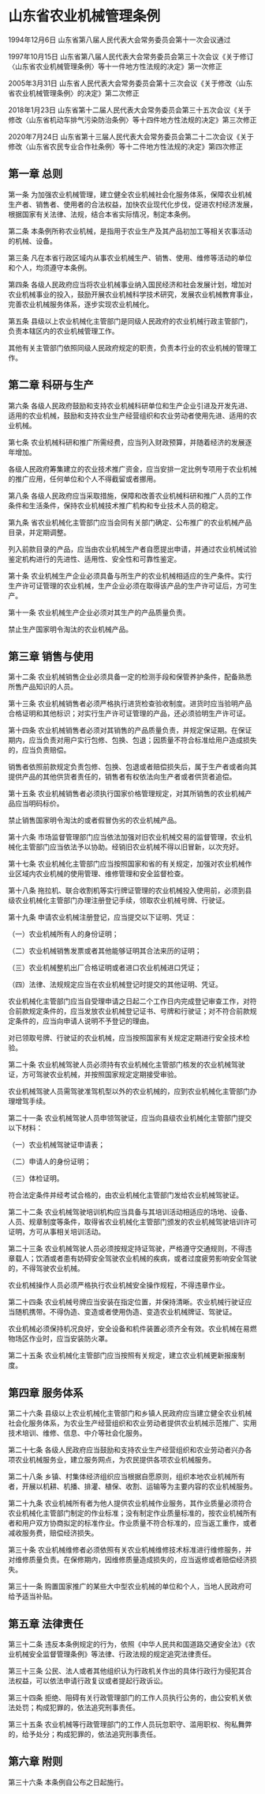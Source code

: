 # 山东省农业机械管理条例

1994年12月6日 山东省第八届人民代表大会常务委员会第十一次会议通过

1997年10月15日 山东省第八届人民代表大会常务委员会第三十次会议《关于修订〈山东省农业机械管理条例〉等十一件地方性法规的决定》第一次修正

2005年3月31日 山东省人民代表大会常务委员会第十三次会议《关于修改〈山东省农业机械管理条例〉的决定》第二次修正

2018年1月23日 山东省第十二届人民代表大会常务委员会第三十五次会议《关于修改〈山东省机动车排气污染防治条例〉等十四件地方性法规的决定》第三次修正

2020年7月24日 山东省第十三届人民代表大会常务委员会第二十二次会议《关于修改〈山东省农民专业合作社条例〉等十二件地方性法规的决定》第四次修正



## 第一章  总则

第一条 为加强农业机械管理，建立健全农业机械社会化服务体系，保障农业机械生产者、销售者、使用者的合法权益，加快农业现代化步伐，促进农村经济发展，根据国家有关法律、法规，结合本省实际情况，制定本条例。

第二条 本条例所称农业机械，是指用于农业生产及其产品初加工等相关农事活动的机械、设备。

第三条 凡在本省行政区域内从事农业机械生产、销售、使用、维修等活动的单位和个人，均须遵守本条例。

第四条 各级人民政府应当将农业机械事业纳入国民经济和社会发展计划，增加对农业机械事业的投入，鼓励开展农业机械科学技术研究，发展农业机械教育事业，完善农业机械服务体系，逐步实现农业机械化。

第五条 县级以上农业机械化主管部门是同级人民政府的农业机械行政主管部门，负责本辖区内的农业机械管理工作。

其他有关主管部门依照同级人民政府规定的职责，负责本行业的农业机械的管理工作。

## 第二章  科研与生产

第六条 各级人民政府鼓励和支持农业机械科研单位和生产企业引进及开发先进、适用的农业机械，鼓励和支持农业生产经营组织和农业劳动者使用先进、适用的农业机械。

第七条 农业机械科研和推广所需经费，应当列入财政预算，并随着经济的发展逐年增加。

各级人民政府筹集建立的农业技术推广资金，应当安排一定比例专项用于农业机械的推广应用，任何单位和个人不得截留或者挪用。

第八条 各级人民政府应当采取措施，保障和改善农业机械科研和推广人员的工作条件和生活条件，保持农业机械技术推广机构和专业技术人员的稳定。

第九条 省农业机械化主管部门应当会同有关部门确定、公布推广的农业机械产品目录，并定期调整。

列入前款目录的产品，应当由农业机械生产者自愿提出申请，并通过农业机械试验鉴定机构进行的先进性、适用性、安全性和可靠性鉴定。

第十条 农业机械生产企业必须具备与所生产的农业机械相适应的生产条件。实行生产许可证管理的农业机械，生产企业必须在取得该产品的生产许可证后，方可生产。

第十一条 农业机械生产企业必须对其生产的产品质量负责。

禁止生产国家明令淘汰的农业机械产品。

## 第三章  销售与使用

第十二条 农业机械销售企业必须具备一定的检测手段和保管养护条件，配备熟悉所售产品知识的人员。

第十三条 农业机械销售者必须严格执行进货检查验收制度。进货时应当验明产品合格证明和其他标识；对实行生产许可证管理的产品，还必须验明生产许可证。

第十四条 农业机械销售者必须对其销售的产品质量负责，并规定保证期。在保证期内，应当负责对用户实行包修、包换、包退；因质量不符合标准给用户造成损失的，应当负责赔偿。

销售者依照前款规定负责包修、包换、包退或者赔偿损失后，属于生产者或者向其提供产品的其他供货者责任的，销售者有权依法向生产者或者供货者追偿。

第十五条 农业机械销售者必须执行国家价格管理规定，对其所销售的农业机械产品应当明码标价。

禁止销售国家明令淘汰的或者假冒伪劣的农业机械产品。

第十六条 市场监督管理部门应当依法加强对旧农业机械交易的监督管理，农业机械化主管部门应当依法予以协助。经销旧农业机械不得以旧冒新，以次充好。

第十七条 农业机械化主管部门应当按照国家和省的有关规定，加强对农业机械作业区域内农业机械的使用管理、维修管理和安全监督检查。

第十八条 拖拉机、联合收割机等实行牌证管理的农业机械投入使用前，必须到县级农业机械化主管部门办理注册登记手续，领取农业机械号牌、行驶证。

第十九条 申请农业机械注册登记，应当提交以下证明、凭证：

（一）农业机械所有人的身份证明；

（二）农业机械销售发票或者其他能够证明其合法来历的证明；

（三）农业机械整机出厂合格证明或者进口农业机械进口凭证；

（四）法律、法规规定应当在农业机械登记时提交的其他证明、凭证。

农业机械化主管部门应当自受理申请之日起二个工作日内完成登记审查工作，对符合前款规定条件的，应当发放农业机械登记证书、号牌和行驶证；对不符合前款规定条件的，应当向申请人说明不予登记的理由。

对已领取号牌、行驶证的农业机械，应当按照国家有关规定定期进行安全技术检验。

第二十条 农业机械驾驶人员必须持有农业机械化主管部门核发的农业机械驾驶证，方可驾驶农业机械，并按照国家规定定期接受审验。

农业机械驾驶人员需驾驶准驾机型以外的农业机械的，应到农业机械化主管部门办理增驾手续。

第二十一条 农业机械驾驶人员申领驾驶证，应当向县级农业机械化主管部门提交以下材料：

（一）农业机械驾驶证申请表；

（二）申请人的身份证明；

（三）体检证明。

符合法定条件并经考试合格的，由农业机械化主管部门发给农业机械驾驶证。

第二十二条 农业机械驾驶培训机构应当具备与其培训活动相适应的场地、设备、人员、规章制度等条件，取得省农业机械化主管部门颁发的农业机械驾驶培训许可证明，方可从事相关培训活动。

第二十三条 农业机械驾驶人员必须按规定持证驾驶，严格遵守交通规则，不得违章载人；饮酒或者患有妨碍安全驾驶农业机械的疾病，或者过度疲劳影响安全驾驶的，不得驾驶农业机械。

农业机械操作人员必须严格执行农业机械安全操作规程，不得违章作业。

第二十四条 农业机械号牌应当安装在指定位置，并保持清晰。农业机械行驶证应当随机携带。不得伪造、变造或者使用伪造、变造农业机械牌证、驾驶证。

农业机械必须保持机况良好，安全设备和机件装置必须齐全有效。农业机械在易燃物场区作业时，应当安装防火罩。

第二十五条 农业机械化主管部门应当按照有关规定，建立农业机械更新报废制度。

## 第四章  服务体系

第二十六条 县级以上农业机械化主管部门和乡镇人民政府应当建立健全农业机械社会化服务体系，为农业生产经营组织和农业劳动者提供农业机械示范推广、实用技术培训、维修、信息、中介等社会化服务。

第二十七条 各级人民政府应当鼓励和支持农业生产经营组织和农业劳动者兴办各项农业机械服务业，建立服务网点，为农民提供各项农业机械服务。

第二十八条 乡镇、村集体经济组织应当根据自愿原则，组织本地农业机械所有者，开展以机耕、机播、排灌、植保、收割、运输等为主要内容的农业机械服务。

第二十九条 农业机械所有者为他人提供农业机械作业服务，其作业质量必须符合农业机械化主管部门制定的作业标准；没有制定作业质量标准的，按农业机械所有者和用户双方协商拟定的标准作业。作业质量不符合标准的，应当返工重作，或者减收服务费，赔偿经济损失。

第三十条 农业机械维修者必须依照有关农业机械维修技术标准进行维修服务，并对维修质量负责。在保修期内，因维修质量造成损失的，应当返修或者赔偿经济损失。

第三十一条 购置国家推广的某些大中型农业机械的单位和个人，当地人民政府可给予适当补贴。

## 第五章  法律责任

第三十二条 违反本条例规定的行为，依照《中华人民共和国道路交通安全法》《农业机械安全监督管理条例》等法律、行政法规的规定追究法律责任。

第三十三条 公民、法人或者其他组织认为行政机关作出的具体行政行为侵犯其合法权益，可以依法申请行政复议或者提起行政诉讼。

第三十四条 拒绝、阻碍有关行政管理部门的工作人员执行公务的，由公安机关依法处罚；构成犯罪的，依法追究刑事责任。

第三十五条 农业机械等行政管理部门的工作人员玩忽职守、滥用职权、徇私舞弊的，给予处分；构成犯罪的，依法追究刑事责任。

## 第六章  附则

第三十六条 本条例自公布之日起施行。